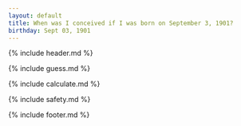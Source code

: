 ```yaml
---
layout: default
title: When was I conceived if I was born on September 3, 1901?
birthday: Sept 03, 1901
---
```


{% include header.md %}

{% include guess.md %}

{% include calculate.md %}

{% include safety.md %}

{% include footer.md %}



